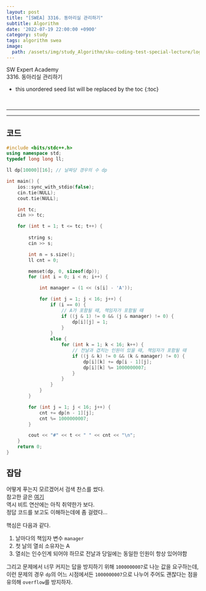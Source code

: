 ```yaml
---
layout: post
title: "[SWEA] 3316. 동아리실 관리하기"
subtitle: Algorithm
date: '2022-07-19 22:00:00 +0900'
category: study
tags: algorithm swea
image:
  path: /assets/img/study_Algorithm/sku-coding-test-special-lecture/logo.png
---
```


SW Expert Academy<br>
3316\. 동아리실 관리하기

<!--more-->

* this unordered seed list will be replaced by the toc
{:toc}

<br>
<hr/>
<hr/>

## 코드

```cpp
#include <bits/stdc++.h>
using namespace std;
typedef long long ll;

ll dp[10000][16]; // 날짜당 경우의 수 dp

int main() {
	ios::sync_with_stdio(false);
	cin.tie(NULL);
	cout.tie(NULL);

	int tc;
	cin >> tc;

	for (int t = 1; t <= tc; t++) {
		
		string s;
		cin >> s;

		int n = s.size();
		ll cnt = 0;

		memset(dp, 0, sizeof(dp));
		for (int i = 0; i < n; i++) {

			int manager = (1 << (s[i] - 'A'));

			for (int j = 1; j < 16; j++) {
				if (i == 0) {
					// A가 포함될 때, 책임자가 포함될 때
					if ((j & 1) != 0 && (j & manager) != 0) {
						dp[i][j] = 1;
					}
				}
				else {
					for (int k = 1; k < 16; k++) {
						// 전날과 겹치는 인원이 있을 때, 책임자가 포함될 때
						if ((j & k) != 0 && (k & manager) != 0) {
							dp[i][k] += dp[i - 1][j];
							dp[i][k] %= 1000000007;
						}
					}
				}
			}
		}

		for (int j = 1; j < 16; j++) {
			cnt += dp[n - 1][j];
			cnt %= 1000000007;
		}

		cout << "#" << t << " " << cnt << "\n";
	}
	return 0;
}
```

## 잡담

어떻게 푸는지 모르겠어서 검색 찬스를 썼다.<br>
참고한 글은 [여기](https://g-idler.tistory.com/96)<br>
역시 비트 연산에는 아직 취약한가 보다.<br>
정답 코드를 보고도 이해하는데에 좀 걸렸다...

핵심은 다음과 같다.
1. 날마다의 책임자 변수 `manager`
2. 첫 날의 열쇠 소유자는 A
3. 열쇠는 인수인계 되어야 하므로 전날과 당일에는 동일한 인원이 항상 있어야함

그리고 문제에서 너무 커지는 답을 방지하기 위해 `1000000007`로 나눈 값을 요구하는데, 이런 문제의 경우 `dp`의 어느 시점에서든 `1000000007`으로 나누어 주어도 괜찮다는 점을 유의해 `overflow`를 방지하자.

